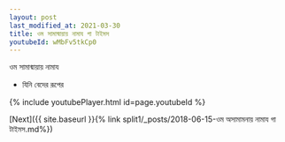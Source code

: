 ```yaml
---
layout: post
last_modified_at: 2021-03-30
title: ওম সামান্মায়ায় নামায গা টাইমস
youtubeId: wMbFv5tkCp0
---
```

 
 
 ওম সামান্মায়ায় নামায  
 
 -  যিনি বেদের রূপের 
 
  
 
  
 
 
 
 
 
 


{% include youtubePlayer.html id=page.youtubeId %}
 
[Next]({{ site.baseurl }}{% link  split1/_posts/2018-06-15-ওম অসামামনায় নামায গা টাইমস.md%})
 
